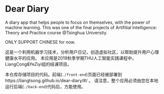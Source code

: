 # Dear Diary

A diary app that helps people to focus on themselves, with the power of machine learning. 
This was one of the final projects of Artifitial Intelligence: Theory and Practice course @Tsinghua University.

ONLY SUPPORT CHINESE for now.

这是一个利用机器学习技术，分析用户日记，创造虚拟社区，以帮助提升用户心理健康水平的应用。
本应用是2019秋季学期THU人工智能实践课程中，LiangCong&YeZiyi组的结课项目。

本仓库存储项目的代码。前端(`./front-end`)页面已经被部署到https://liangtsong.github.io/dear-diary/#/ 。
请注意，整个应用必须由您在本地运行后端(`./back-end`)代码后，方能使用。
